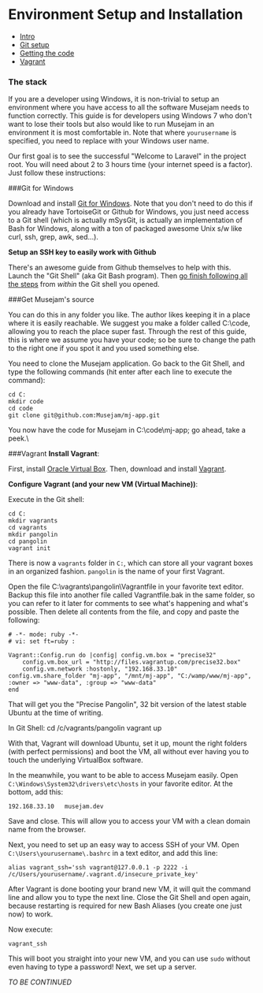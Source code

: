 # Environment Setup and Installation

- [Intro](#intro)
- [Git setup](#git)
- [Getting the code](#get_code)
- [Vagrant](#vagrant)

<a name="intro"></a>
### The stack

If you are a developer using Windows, it is non-trivial to setup an environment where you have access to all the software Musejam needs to function correctly. This guide is for developers using Windows 7 who don't want to lose their tools but also would like to run Musejam in an environment it is most comfortable in. Note that where `yourusername` is specified, you need to replace with your Windows user name.

Our first goal is to see the successful "Welcome to Laravel" in the project root. You will need about 2 to 3 hours time (your internet speed is a factor). Just follow these instructions:

<a name="git"></a>
###Git for Windows

Download and install [Git for Windows](http://git-scm.com/downloads). Note that you don't need to do this if you already have TortoiseGit or Github for Windows, you just need access to a Git shell (which is actually mSysGit, is actually an implementation of Bash for Windows, along with a ton of packaged awesome Unix s/w like curl, ssh, grep, awk, sed...).

**Setup an SSH key to easily work with Github**

There's an awesome guide from Github themselves to help with this. Launch the "Git Shell" (aka Git Bash program). Then [go finish following all the steps](https://help.github.com/articles/generating-ssh-keys) from *within* the Git shell you opened.

<a name="get_code"></a>
###Get Musejam's source

You can do this in any folder you like. The author likes keeping it in a place where it is easily reachable. We suggest you make a folder called C:\code, allowing you to reach the place super fast. Through the rest of this guide, this is where we assume you have your code; so be sure to change the path to the right one if you spot it and you used something else.

You need to clone the Musejam application. Go back to the Git Shell, and type the following commands (hit enter after each line to execute the command):

	cd C:
	mkdir code
	cd code
	git clone git@github.com:Musejam/mj-app.git

You now have the code for Musejam in C:\code\mj-app; go ahead, take a peek.\

<a name="vagrant"></a>
###Vagrant
**Install Vagrant**:

First, install [Oracle Virtual Box](https://www.virtualbox.org). Then, download and install [Vagrant](http://www.vagrantup.com).

**Configure Vagrant (and your new VM (Virtual Machine))**:

Execute in the Git shell:

	cd C:
	mkdir vagrants
	cd vagrants
	mkdir pangolin
	cd pangolin
	vagrant init

There is now a `vagrants` folder in `C:`, which can store all your vagrant boxes in an organized fashion. `pangolin` is the name of your first Vagrant.

Open the file C:\vagrants\pangolin\Vagrantfile in your favorite text editor. Backup this file into another file called Vagrantfile.bak in the same folder, so you can refer to it later for comments to see what's happening and what's possible. Then delete all contents from the file, and copy and paste the following:

	# -*- mode: ruby -*-
	# vi: set ft=ruby :

	Vagrant::Config.run do |config| config.vm.box = "precise32"
		config.vm.box_url = "http://files.vagrantup.com/precise32.box"
		config.vm.network :hostonly, "192.168.33.10" config.vm.share_folder "mj-app", "/mnt/mj-app", "C:/wamp/www/mj-app", :owner => "www-data", :group => "www-data"
	end

That will get you the "Precise Pangolin", 32 bit version of the latest stable Ubuntu at the time of writing.

In Git Shell:
	cd /c/vagrants/pangolin
	vagrant up

With that, Vagrant will download Ubuntu, set it up, mount the right folders (with perfect permissions) and boot the VM, all without ever having you to touch the underlying VirtualBox software.

In the meanwhile, you want to be able to access Musejam easily. Open `C:\Windows\System32\drivers\etc\hosts` in your favorite editor. At the bottom, add this:

	192.168.33.10	musejam.dev

Save and close. This will allow you to access your VM with a clean domain name from the browser.

Next, you need to set up an easy way to access SSH of your VM. Open `C:\Users\yourusername\.bashrc` in a text editor, and add this line:

	alias vagrant_ssh='ssh vagrant@127.0.0.1 -p 2222 -i /c/Users/yourusername/.vagrant.d/insecure_private_key'

After Vagrant is done booting your brand new VM, it will quit the command line and allow you to type the next line. Close the Git Shell and open again, because restarting is required for new Bash Aliases (you create one just now) to work.

Now execute:

	vagrant_ssh

This will boot you straight into your new VM, and you can use `sudo` without even having to type a password! Next, we set up a server.

*TO BE CONTINUED*